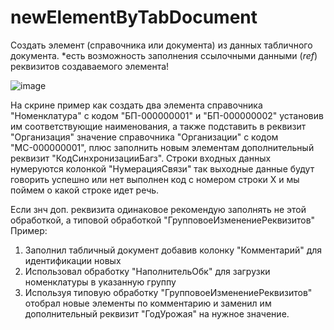 # newElementByTabDocument
Создать элемент (справочника или документа) из данных табличного документа.
*есть возможность заполнения ссылочными данными (_ref_) реквизитов создаваемого элемента!

![image](https://github.com/KistanovSerhii/newElementByTabDocument/assets/28355711/f885e1c8-7f94-4a24-868d-47504e55612b)


На скрине пример как создать два элемента справочника "Номенклатура" с кодом "БП-000000001" и "БП-000000002"
установив им соответствующие наименования, а также подставить в реквизит "Организация" значение справочника "Организации" с кодом "МС-000000001",
плюс заполнить новым элементам дополнительный реквизит "КодСинхронизацииБагз". Строки входных данных нумеруются колонкой "НумерацияСвязи" так выходные данные
будут говорить успешно или нет выполнен код с номером строки X и мы поймем о какой строке идет речь.



Если знч доп. реквизита одинаковое рекомендую заполнять не этой обработкой, а типовой обработкой "ГрупповоеИзменениеРеквизитов"
Пример:
1. Заполнил табличный документ добавив колонку "Комментарий" для идентификации новых
2. Использовал обработку "НаполнительОбк" для загрузки номенклатуры в указанную группу
3. Используя типовую обработку "ГрупповоеИзменениеРеквизитов" отобрал новые элементы по
   комментарию и заменил им дополнительный реквизит "ГодУрожая" на нужное значение.
